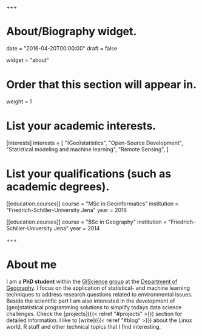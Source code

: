 +++
# About/Biography widget.

date = "2016-04-20T00:00:00"
draft = false

widget = "about"

# Order that this section will appear in.
weight = 1

# List your academic interests.
[interests]
  interests = [
    "(Geo)statistics",
    "Open-Source Development",
    "Statistical modeling and machine learning",
    "Remote Sensing",
  ]

# List your qualifications (such as academic degrees).
[[education.courses]]
  course = "MSc in Geoinformatics"
  institution = "Friedrich-Schiller-University Jena"
  year = 2016

[[education.courses]]
  course = "BSc in Geography"
  institution = "Friedrich-Schiller-University Jena"
  year = 2014
 
+++

# About me

I am a **PhD student** within the [GIScience group](http://www.geographie.uni-jena.de/Geoinformatik_p_1558.html) at the [Department of Geography](http://www.geographie.uni-jena.de/Institut+für+Geographie.html). 
I focus on the application of statistical- and machine learning techniques to address research questions related to environmental issues. 
Beside the scientific part I am also interested in the development of (geo)statistical programming solutions to simplify todays data science challenges. 
Check the [projects]({{< relref "#projects" >}}) section for detailed information.
I like to [write]({{< relref "#blog" >}}) about the Linux world, R stuff and other technical topics that I find interesting.

